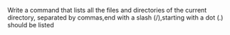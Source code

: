 Write a command that lists all the files and directories of the current directory, separated by commas,end with a slash (/),starting with a dot (.) should be listed
